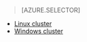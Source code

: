 > [AZURE.SELECTOR]
- [Linux cluster](../articles/hdinsight/hdinsight-hbase-tutorial-get-started-linux.md)
- [Windows cluster](../articles/hdinsight/hdinsight-hbase-tutorial-get-started.md)

